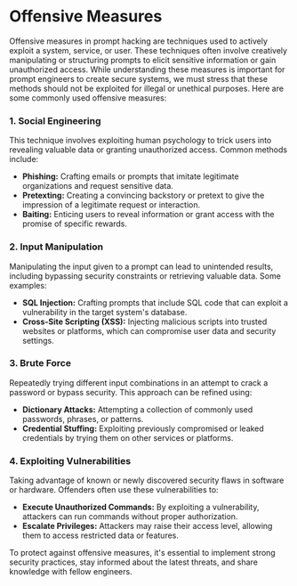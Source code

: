 # Offensive Measures

Offensive measures in prompt hacking are techniques used to actively exploit a system, service, or user. These techniques often involve creatively manipulating or structuring prompts to elicit sensitive information or gain unauthorized access. While understanding these measures is important for prompt engineers to create secure systems, we must stress that these methods should not be exploited for illegal or unethical purposes. Here are some commonly used offensive measures:

### 1. Social Engineering

This technique involves exploiting human psychology to trick users into revealing valuable data or granting unauthorized access. Common methods include:

- **Phishing:** Crafting emails or prompts that imitate legitimate organizations and request sensitive data.
- **Pretexting:** Creating a convincing backstory or pretext to give the impression of a legitimate request or interaction.
- **Baiting:** Enticing users to reveal information or grant access with the promise of specific rewards.

### 2. Input Manipulation

Manipulating the input given to a prompt can lead to unintended results, including bypassing security constraints or retrieving valuable data. Some examples:

- **SQL Injection:** Crafting prompts that include SQL code that can exploit a vulnerability in the target system's database.
- **Cross-Site Scripting (XSS):** Injecting malicious scripts into trusted websites or platforms, which can compromise user data and security settings.

### 3. Brute Force

Repeatedly trying different input combinations in an attempt to crack a password or bypass security. This approach can be refined using:

- **Dictionary Attacks:** Attempting a collection of commonly used passwords, phrases, or patterns.
- **Credential Stuffing:** Exploiting previously compromised or leaked credentials by trying them on other services or platforms.

### 4. Exploiting Vulnerabilities

Taking advantage of known or newly discovered security flaws in software or hardware. Offenders often use these vulnerabilities to:

- **Execute Unauthorized Commands:** By exploiting a vulnerability, attackers can run commands without proper authorization.
- **Escalate Privileges:** Attackers may raise their access level, allowing them to access restricted data or features.

To protect against offensive measures, it's essential to implement strong security practices, stay informed about the latest threats, and share knowledge with fellow engineers.